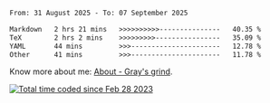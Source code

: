 <!--START_SECTION:waka-->

```txt
From: 31 August 2025 - To: 07 September 2025

Markdown   2 hrs 21 mins   >>>>>>>>>>---------------   40.35 %
TeX        2 hrs 2 mins    >>>>>>>>>----------------   35.09 %
YAML       44 mins         >>>----------------------   12.78 %
Other      41 mins         >>>----------------------   11.78 %
```

<!--END_SECTION:waka-->

<!-- [![grayxu's github stats](https://github-readme-stats.vercel.app/api?username=grayxu&count_private=true&show_icons=true)](https://github.com/grayxu) -->

Know more about me: [About - Gray's grind](https://www.grayxu.cn/).
<p align="left">
  <a href="https://wakatime.com/@c69eb31e-43a1-463f-8968-c3449e386f57"><img src="https://wakatime.com/badge/user/c69eb31e-43a1-463f-8968-c3449e386f57.svg" title="Total time coded since Feb 28 2023" /></a>
</p>

